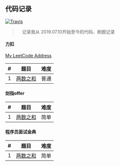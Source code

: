 ## 代码记录
[![Travis](https://img.shields.io/badge/language-C/C++-yellow.svg)]()

>　记录我从 2019.07.10开始至今的代码、刷题记录

#### 力扣

[My LeetCode Address](https://leetcode-cn.com/u/3srobin/)

| # | 题目 | 难度 |
|:-:| :-: | :--: |
| 1 | [两数之和](./LeetCode/236.%20二叉树的最近公共祖先.cpp) | 普通 |

#### 剑指offer

| # | 题目 | 难度 |
|:-:| :-: | :--: |
| 1 | [两数之和](./cyc200/哈希表/1两数之和.js) | 简单 |

#### 程序员面试金典

| # | 题目 | 难度 |
|:-:| :-: | :--: |
| 1 | [两数之和](./cyc200/哈希表/1两数之和.js) | 简单 |
